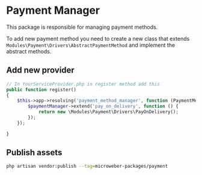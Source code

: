 # Payment Manager

This package is responsible for managing  payment methods.

To add new payment method you need to create a new class that extends `Modules\Payment\Drivers\AbstractPaymentMethod` and implement the abstract methods.

## Add new provider

```php
// In YourServiceProvider.php in register method add this
public function register()
{
    $this->app->resolving('payment_method_manager', function (PaymentMethodManager $paymentManager) {
        $paymentManager->extend('pay_on_delivery', function () {
            return new \Modules\Payment\Drivers\PayOnDelivery();
        });
    });

}
```



## Publish assets

```sh
php artisan vendor:publish --tag=microweber-packages/payment
```
 
